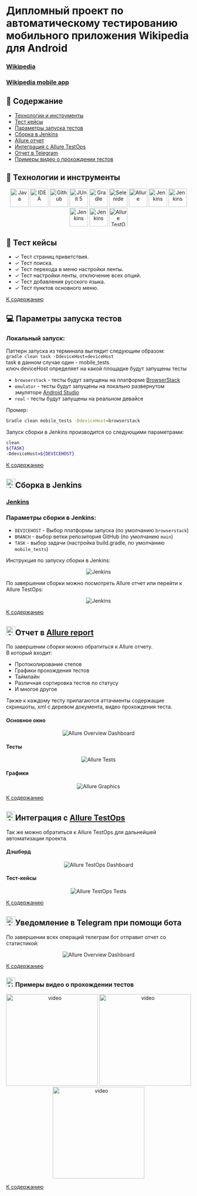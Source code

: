 # Дипломный проект по автоматическому тестированию мобильного приложения Wikipedia для Android
### <a target="_blank" href="https://https://ru.wikipedia.org">Wikipedia</a>

### <a target="_blank" href="https://https://github.com/wikimedia/apps-android-wikipedia">Wikipedia mobile app</a>

[//]: # (## <img src="images/logos/Android Logo.svg" width="50" height="50"  alt="Jenkins"/></a>Содержание)
## :robot: Содержание

- [Технологии и инструменты](#rocket-технологии-и-инструменты)
- [Тест кейсы](#scroll-тест-кейсы)
- [Параметры запуска тестов](#computer-параметры-запуска-тестов)
- [Сборка в Jenkins](#сборка-в-jenkins)
- [Allure отчет](#отчет-в-allure-report)
- [Интеграция с Allure TestOps](#интеграция-с-allure-testops)
- [Отчет в Telegram](#уведомление-в-telegram-при-помощи-бота)
- [Примеры видео о прохождении тестов](#примеры-видео-о-прохождении-тестов)

## :rocket: Технологии и инструменты

<p align="center">
<a href="https://www.java.com/"><img src="images/logos/Java.svg" width="50" height="50"  alt="Java"/></a>
<a href="https://www.jetbrains.com/idea/"><img src="images/logos/Intelij_IDEA.svg" width="50" height="50"  alt="IDEA"/></a>
<a href="https://github.com/"><img src="images/logos/Github.svg" width="50" height="50"  alt="Github"/></a>
<a href="https://junit.org/junit5/"><img src="images/logos/JUnit5.svg" width="50" height="50"  alt="JUnit 5"/></a>
<a href="https://gradle.org/"><img src="images/logos/Gradle.svg" width="50" height="50"  alt="Gradle"/></a>
<a href="https://selenide.org/"><img src="images/logos/Selenide.svg" width="50" height="50"  alt="Selenide"/></a>
<a href="https://github.com/allure-framework/allure2"><img src="images/logos/Allure_Report.svg" width="50" height="50"  alt="Allure"/></a>
<a href="https://www.browserstack.com/"><img src="images/logos/Browserstack.svg" width="50" height="50"  alt="Jenkins"/></a>
<a href="https://appium.io/"><img src="images/logos/Appium.svg" width="50" height="50"  alt="Jenkins"/></a>
<a href="https://developer.android.com/studio"><img src="images/logos/Android-studio.svg" width="50" height="50"  alt="Jenkins"/></a>
<a href="https://www.jenkins.io/"><img src="images/logos/Jenkins.svg" width="50" height="50"  alt="Jenkins"/></a>
<a href="https://qameta.io/"><img src="images/logos/Allure_EE.svg" width="50" height="50"  alt="Allure TestOps"/></a>

[//]: # (<a href="https://aerokube.com/selenoid/"><img src="images/logos/Selenoid.svg" width="50" height="50"  alt="Selenoid"/></a>)
[//]: # (<a href="https://www.docker.com/"><img src="images/logos/Docker.svg" width="50" height="50"  alt="Docker"/></a>)
</p>

## :scroll: Тест кейсы

- ✓ Тест страниц приветствия.
- ✓ Тест поиска.
- ✓ Тест перехода в меню настройки ленты.
- ✓ Тест настройки ленты, отключение всех опций.
- ✓ Тест добавления русского языка.
- ✓ Тест пунктов основного меню.


[К содержанию](#robot-содержание)

## :computer: Параметры запуска тестов

### Локальный запуск:
Паттерн запуска из терминала выглядит следующим образом: \
```gradle clean task -DdeviceHost=deviceHost``` \
task в данном случае один - mobile_tests \
ключ deviceHost определяет на какой площадке будут запущены тесты
- ```browserstack``` - тесты будут запущены на платформе <a target="_blank" href="hhttps://www.browserstack.com/">BrowserStack</a>
- ```emulator``` - тесты будут запущены на локально развернутом эмуляторе <a target="_blank" href="https://developer.android.com/studio">Android Studio</a>
- ```real``` - тесты будут запущены на реальном девайсе

Промер:
```bash
Gradle clean mobile_tests -DdeviceHost=browserstack
```

Запуск сборки в Jenkins производится со следующими параметрами:
```bash
clean
${TASK}
-DdeviceHost=${DEVICEHOST}
```

[К содержанию](#robot-содержание)

## <img src="images/logos/Jenkins.svg" width="25" height="25"  alt="Jenkins"/></a>Сборка в Jenkins
### <a target="_blank" href="https://jenkins.autotests.cloud/job/berezkindv_diploma_mobile_tests_project/">Jenkins</a>

### Параметры сборки в Jenkins:

- ```DEVICEHOST``` - Выбор платформы запуска (по умолчанию ```browserstack```)
- ```BRANCH``` - выбор ветки репозитория GitHub (по умолчанию ```main```)
- ```TASK``` - выбор задачи (настройка build.gradle, по умолчанию ```mobile_tests```)



Инструкция по запуску сборки в Jenkins:
<p align="center">
<a><img src="images/screenshots/jenkins_job_parameters.png" alt="Jenkins"/></a>
</p>

По завершении сборки можно посмотреть Allure отчет или перейти к Allure TestOps:
<p align="center">
<a><img src="images/screenshots/jenkins_job_notifications.png" alt="Jenkins"/></a>
</p>

[К содержанию](#robot-содержание)

## <img src="images/logos/Allure_Report.svg" width="25" height="25"  alt="Allure"/></a>Отчет в <a target="_blank" href="https://jenkins.autotests.cloud/job/berezkindv_diploma_ui_tests_project/10/allure/">Allure report</a>

По завершении сборки можно обратиться к Allure отчету. \
В который входит:
- Протоколирование степов
- Графики прохождения тестов
- Таймлайн
- Различная сортировка тестов по статусу
- И многое другое

Также к каждому тесту прилагаются аттачменты содержащие скриншоты, xml с деревом документа, видео прохождения теста.

#### Основное окно

<p align="center">
<img title="Allure Overview Dashboard" src="images/screenshots/allure_report_dashboard.png">
</p>

#### Тесты

<p align="center">
<img title="Allure Tests" src="images/screenshots/allure_report_tests.png">
</p>

#### Графики

<p align="center">
<img title="Allure Graphics" src="images/screenshots/allure_report_graphs.png">
</p>

[К содержанию](#robot-содержание)

## <img src="images/logos/Allure_EE.svg" width="25" height="25"  alt="Allure"/></a>Интеграция с <a target="_blank" href="https://allure.autotests.cloud/launch/12018">Allure TestOps</a>

Так же можно обратиться к Allure TestOps для дальнейшей автоматизации проекта.

#### Дэшборд

<p align="center">
<img title="Allure TestOps Dashboard" src="images/screenshots/testops_dashboard.png">
</p>

#### Тест-кейсы

<p align="center">
<img title="Allure TestOps Tests" src="images/screenshots/testops_tests.png">
</p>

[К содержанию](#robot-содержание)

## <img src="images/logos/Telegram.svg" width="25" height="25"  alt="Allure"/></a>Уведомление в Telegram при помощи бота
По завершении всех операций телеграм бот отправит отчет со статистикой:
<p align="center">
<img title="Allure Overview Dashboard" src="images/screenshots/telegram_bot.png">
</p>

[К содержанию](#robot-содержание)



### <img src="images/logos/Browserstack.svg" width="25" height="25"  alt="Allure"/></a>Примеры видео о прохождении тестов

<p align="center">
<img title="BrowserStack Video" src="images/screenshots/video_onboarding.gif" width="250" height="250"  alt="video">
<img title="BrowserStack Video" src="images/screenshots/video_add_language.gif" width="250" height="250"  alt="video">
<img title="BrowserStack Video" src="images/screenshots/video_starch.gif" width="250" height="250"  alt="video">
</p>

[К содержанию](#robot-содержание)